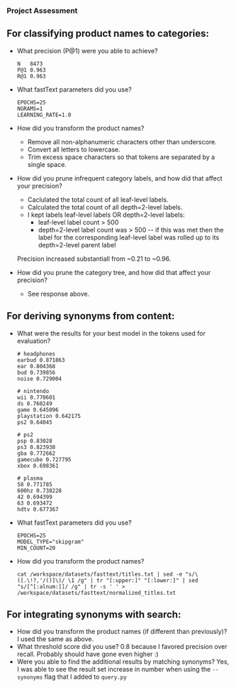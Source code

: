 ### Project Assessment
## For classifying product names to categories:
* What precision (P@1) were you able to achieve?
    ```
    N	8473
    P@1	0.963
    R@1	0.963
    ```
* What fastText parameters did you use?
    ```
    EPOCHS=25
    NGRAMS=1
    LEARNING_RATE=1.0
    ```
* How did you transform the product names?
    * Remove all non-alphanumeric characters other than underscore.
    * Convert all letters to lowercase.
    * Trim excess space characters so that tokens are separated by a single space.

* How did you prune infrequent category labels, and how did that affect your precision?
    * Caclulated the total count of all leaf-level labels.
    * Calculated the total count of all depth=2-level labels.
    * I kept labels leaf-level labels OR depth=2-level labels:
        * leaf-level label count > 500
        * depth=2-level label count was > 500 -- if this was met then the label
          for the corresponding leaf-level label was rolled up to its depth=2-level parent label

    Precision increased substantiall from ~0.21 to ~0.96.
* How did you prune the category tree, and how did that affect your precision?
    * See response above.

## For deriving synonyms from content:
* What were the results for your best model in the tokens used for evaluation?
    ```
    # headphones
    earbud 0.871863
    ear 0.804368
    bud 0.739856
    noise 0.729004

    # nintendo
    wii 0.770601
    ds 0.760249
    game 0.645096
    playstation 0.642175
    ps2 0.64045

    # ps2
    psp 0.83028
    ps3 0.823938
    gba 0.772662
    gamecube 0.727795
    xbox 0.698361

    # plasma
    58 0.771785
    600hz 0.738228
    42 0.694399
    63 0.693472
    hdtv 0.677367
    ```
* What fastText parameters did you use?
    ```
    EPOCHS=25
    MODEL_TYPE="skipgram"
    MIN_COUNT=20
    ```
* How did you transform the product names?
    ```
    cat /workspace/datasets/fasttext/titles.txt | sed -e "s/\([.\!?,'/()]\)/ \1 /g" | tr "[:upper:]" "[:lower:]" | sed "s/[^[:alnum:]]/ /g" | tr -s ' ' > /workspace/datasets/fasttext/normalized_titles.txt
    ```

## For integrating synonyms with search:
* How did you transform the product names (if different than previously)?
I used the same as above.
* What threshold score did you use?
0.8 because I favored precision over recall. Probably should have gone even higher :)
* Were you able to find the additional results by matching synonyms?
Yes, I was able to see the result set increase in number when using the `--synonyms` flag that I added to `query.py`